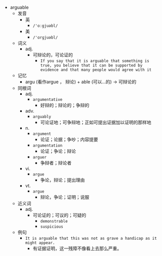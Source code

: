 - arguable
  - 发音
    - 英
      - `/'ɑːgjuəbl/`
    - 美
      - `/'ɑrɡjuəbl/`
  - 词义
    - adj.
      - 可辩论的，可论证的
        - `If you say that it is arguable that something is true, you believe that it can be supported by evidence and that many people would agree with it`
  - 记忆
    - argu (看作argue ， 辩论) + able (可以…的) → 可辩论的
  - 同根词
    - adj.
      - `argumentative`
        - 好辩的；辩论的；争辩的
    - adv.
      - `arguably`
        - 可论证地；可争辩地；正如可提出证据加以证明的那样地
    - n.
      - `argument`
        - 论证；论据；争吵；内容提要
      - `argumentation`
        - 论证；争论；辩论
      - `arguer`
        - 争辩者；辩论者
    - vi.
      - `argue`
        - 争论，辩论；提出理由
    - vt.
      - `argue`
        - 辩论，争论；证明；说服
  - 近义词
    - adj.
      - 可论证的；可议的；可疑的
        - `demonstrable`
        - `suspicious`
  - 例句
    - `It is arguable that this was not as grave a handicap as it might appear.`
      - 有证据证明，这一残障不像看上去那么严重。 


